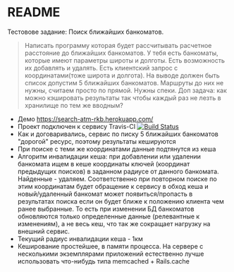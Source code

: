 # README

Тестовове задание: Поиск ближайших банкоматов.

> Написать программу которая будет рассчитывать расчетное расстояние до ближайших банкоматов.
У тебя есть банкоматы, которые имеют параметры широты и долготы. Есть возможность их добавлять и удалять.
Есть клиентский запрос с координатами(тоже широта и долгота).
На выводе должен быть список допустим 5 ближайших банкоматов. Маршруты до них не нужны, считаем просто по прямой. 
Нужны спеки.
Доп задача: как можно кэшировать результаты так чтобы каждый раз не лезть в хранилище по тем же вводным?

* Демо https://search-atm-rkb.herokuapp.com/
* Проект подключен к сервису Travis-CI [![Build Status](https://travis-ci.org/khataev/search-atm-rkb.svg?branch=master)](https://travis-ci.org/khataev/search-atm-rkb)
* Как и договаривались, сервис по писку 5 ближайших банкоматов "дорогой" ресурс, поэтому результаты кешируются
* При поиске с теми же координатами данные подтянутся из кеша
* Алгоритм инвалидации кеша: при добавлении или удалении банкомата ищем в кеше координаты ключей (координат предыдущих 
поисков) в заданном радиусе от данного банкомата. Найденные - удаляем. Соответственно при повторном поиске по этим 
координатам будет обращение к сервису в обход кеша и новый/удаленный банкомат может появиться/пропасть в результатах 
поиска если он будет ближе к положению клиента чем ранее выбранные. То есть при изменении БД банкоматов обновляются
только определенные данные (релевантные к изменениям), а не весь кеш, что так же сокращает нагрузку на внешний сервис.
* Текущий радиус инвалидации кеша - 1км
* Кеширование простейшее, в памяти процесса. На сервере с несколькими экземплярами приложений естественно лучше 
использовать что-нибудь типа memcached + Rails.cache

